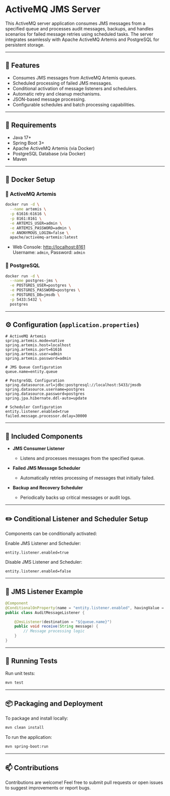 # ActiveMQ JMS Server

This ActiveMQ server application consumes JMS messages from a specified queue and processes audit messages, backups, and handles scenarios for failed message retries using scheduled tasks. The server integrates seamlessly with Apache ActiveMQ Artemis and PostgreSQL for persistent storage.

---

## 🚀 Features
- Consumes JMS messages from ActiveMQ Artemis queues.
- Scheduled processing of failed JMS messages.
- Conditional activation of message listeners and schedulers.
- Automatic retry and cleanup mechanisms.
- JSON-based message processing.
- Configurable schedules and batch processing capabilities.

---

## 🧱 Requirements
- Java 17+
- Spring Boot 3+
- Apache ActiveMQ Artemis (via Docker)
- PostgreSQL Database (via Docker)
- Maven

---

## 🐳 Docker Setup

### 🔸 ActiveMQ Artemis
```bash
docker run -d \
  --name artemis \
  -p 61616:61616 \
  -p 8161:8161 \
  -e ARTEMIS_USER=admin \
  -e ARTEMIS_PASSWORD=admin \
  -e ANONYMOUS_LOGIN=false \
  apache/activemq-artemis:latest
```

- Web Console: [http://localhost:8161](http://localhost:8161)  
  Username: `admin`, Password: `admin`

### 🔸 PostgreSQL
```bash
docker run -d \
  --name postgres-jms \
  -e POSTGRES_USER=postgres \
  -e POSTGRES_PASSWORD=postgres \
  -e POSTGRES_DB=jmsdb \
  -p 5433:5432 \
  postgres
```

---

## ⚙️ Configuration (`application.properties`)
```properties
# ActiveMQ Artemis
spring.artemis.mode=native
spring.artemis.host=localhost
spring.artemis.port=61616
spring.artemis.user=admin
spring.artemis.password=admin

# JMS Queue Configuration
queue.name=entity.queue

# PostgreSQL Configuration
spring.datasource.url=jdbc:postgresql://localhost:5433/jmsdb
spring.datasource.username=postgres
spring.datasource.password=postgres
spring.jpa.hibernate.ddl-auto=update

# Scheduler Configuration
entity.listener.enabled=true
failed.message.processor.delay=30000
```

---

## 🔄 Included Components
- **JMS Consumer Listener**
    - Listens and processes messages from the specified queue.

- **Failed JMS Message Scheduler**
    - Automatically retries processing of messages that initially failed.

- **Backup and Recovery Scheduler**
    - Periodically backs up critical messages or audit logs.

---

## ✏️ Conditional Listener and Scheduler Setup

Components can be conditionally activated:

Enable JMS Listener and Scheduler:
```properties
entity.listener.enabled=true
```

Disable JMS Listener and Scheduler:
```properties
entity.listener.enabled=false
```

---

## 📌 JMS Listener Example

```java
@Component
@ConditionalOnProperty(name = "entity.listener.enabled", havingValue = "true")
public class AuditMessageListener {

    @JmsListener(destination = "${queue.name}")
    public void receive(String message) {
        // Message processing logic
    }
}
```

---

## 🧪 Running Tests

Run unit tests:
```bash
mvn test
```

---

## 📦 Packaging and Deployment

To package and install locally:
```bash
mvn clean install
```

To run the application:
```bash
mvn spring-boot:run
```

---

## 📫 Contributions

Contributions are welcome! Feel free to submit pull requests or open issues to suggest improvements or report bugs.

